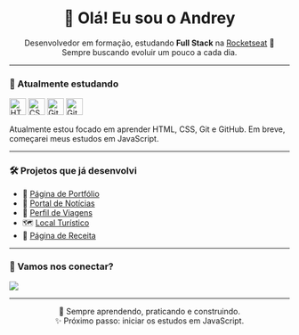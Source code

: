 <h1 align="center">👋 Olá! Eu sou o Andrey</h1>

<p align="center">
  Desenvolvedor em formação, estudando <strong>Full Stack</strong> na <a href="https://www.rocketseat.com.br/" target="_blank">Rocketseat</a> 🚀<br/>
  Sempre buscando evoluir um pouco a cada dia.
</p>

---

### 🧠 Atualmente estudando

<p align="left">
  <img src="https://cdn.jsdelivr.net/gh/devicons/devicon/icons/html5/html5-original.svg" alt="HTML" width="30" />
  <img src="https://cdn.jsdelivr.net/gh/devicons/devicon/icons/css3/css3-original.svg" alt="CSS" width="30" />
  <img src="https://cdn.jsdelivr.net/gh/devicons/devicon/icons/git/git-original.svg" alt="Git" width="30" />
  <img src="https://raw.githubusercontent.com/danielcranney/readme-generator/main/public/icons/skills/github-colored.svg" alt="GitHub" width="30" />

  
</p>

<p>Atualmente estou focado em aprender HTML, CSS, Git e GitHub. Em breve, começarei meus estudos em JavaScript.</p>

---

### 🛠️ Projetos que já desenvolvi

- 💼 [Página de Portfólio](https://github.com/andrey00005/desafio-pagina-portfolio)
- 📰 [Portal de Notícias](https://github.com/andrey00005/portal-de-noticias)
- 🧳 [Perfil de Viagens](https://github.com/andrey00005/Perfil-de-viagens)
- 🗺️ [Local Turístico](https://github.com/andrey00005/Desafio-pratico-local-turistico)
- 📄 [Página de Receita](https://github.com/andrey00005/projeto-pagina-de-receita)

---

### 🤝 Vamos nos conectar?

<p>
  <a href="https://www.linkedin.com/in/andreypereira96/" target="_blank">
    <img src="https://img.shields.io/badge/LinkedIn-%230077B5.svg?&style=for-the-badge&logo=linkedin&logoColor=white" />
  </a>
</p>

---

<p align="center">
  🌱 Sempre aprendendo, praticando e construindo.<br/>
  ✨ Próximo passo: iniciar os estudos em JavaScript.
</p>
